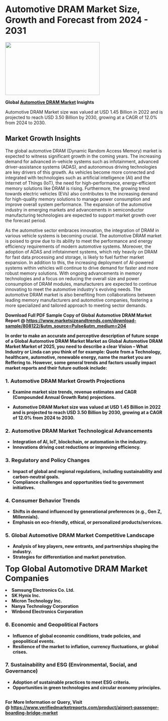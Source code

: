 <H1>Automotive DRAM Market Size, Growth and Forecast from 2024 - 2031</H1><img class="aligncenter size-medium wp-image-584254" src="https://thirdeyenews.in/wp-content/uploads/2024/09/Global-Market-Research-300x168.jpeg" alt="" width="300" height="168" /><p><strong>Global&nbsp;<a href="https://www.marketsizeandtrends.com/download-sample/808122/&amp;utm_source=Pulse&amp;utm_medium=204">Automotive DRAM Market</a> Insights</strong></p><p>Automotive DRAM Market size was valued at USD 1.45 Billion in 2022 and is projected to reach USD 3.50 Billion by 2030, growing at a CAGR of 12.0% from 2024 to 2030.</p><p><h2>Market Growth Insights</h2> <p>The global automotive DRAM (Dynamic Random Access Memory) market is expected to witness significant growth in the coming years. The increasing demand for advanced in-vehicle systems such as infotainment, advanced driver-assistance systems (ADAS), and autonomous driving technologies are key drivers of this growth. As vehicles become more connected and integrated with technologies such as artificial intelligence (AI) and the Internet of Things (IoT), the need for high-performance, energy-efficient memory solutions like DRAM is rising. Furthermore, the growing trend towards electric vehicles (EVs) also contributes to the increasing demand for high-quality memory solutions to manage power consumption and improve overall system performance. The expansion of the automotive industry in emerging markets and advancements in semiconductor manufacturing technologies are expected to support market growth over the forecast period.</p> <p><strong></strong></p> <p>As the automotive sector embraces innovation, the integration of DRAM in various vehicle systems is becoming crucial. The automotive DRAM market is poised to grow due to its ability to meet the performance and energy efficiency requirements of modern automotive systems. Moreover, the adoption of ADAS and infotainment systems, which rely heavily on DRAM for fast data processing and storage, is likely to fuel further market expansion. In addition to this, the increasing deployment of AI-powered systems within vehicles will continue to drive demand for faster and more robust memory solutions. With ongoing advancements in memory technologies and a focus on reducing the overall size and power consumption of DRAM modules, manufacturers are expected to continue innovating to meet the automotive industry's evolving needs. The automotive DRAM market is also benefiting from collaborations between leading memory manufacturers and automotive companies, fostering a more specialized and tailored approach to meeting sector demands.</p> <p><strong></p><p><span class=""><strong>Download Full PDF Sample Copy of Global Automotive DRAM Market Report</strong> @ <a href="https://www.marketsizeandtrends.com/download-sample/808122/&amp;utm_source=Pulse&amp;utm_medium=204" target="_blank">https://www.marketsizeandtrends.com/download-sample/808122/&amp;utm_source=Pulse&amp;utm_medium=204</a></span></p><p>In order to make an accurate and perceptive description of future scope of a Global&nbsp;Automotive DRAM Market Market as Global&nbsp;Automotive DRAM Market Market of 2025, you need to describe a clear Vision &ndash; What Industry or Linda can you think of for example: Quote from a Technology, healthcare, automotive, renewable energy, name the market you are Reffering to. However, some general trends and factors usually impact market reports and their future outlook include:</p><h3>1.&nbsp;<strong>Automotive DRAM Market Growth Projections</strong></h3><ul><li>Examine market size trends, revenue estimates and CAGR (Compounded Annual Growth Rate) projections.</li><li><p>Automotive DRAM Market size was valued at USD 1.45 Billion in 2022 and is projected to reach USD 3.50 Billion by 2030, growing at a CAGR of 12.0% from 2024 to 2030.</p></li></ul><h3>2.&nbsp;<strong>Automotive DRAM Market Technological Advancements</strong></h3><ul><li>Integration of AI, IoT, blockchain, or automation in the industry.</li><li>Innovations driving cost reductions or improving efficiency.</li></ul><h3>3.&nbsp;<strong>Regulatory and Policy Changes</strong></h3><ul><li>Impact of global and regional regulations, including sustainability and carbon-neutral goals.</li><li>Compliance challenges and opportunities tied to government initiatives.</li></ul><h3>4.&nbsp;<strong>Consumer Behavior Trends</strong></h3><ul><li>Shifts in demand influenced by generational preferences (e.g., Gen Z, Millennials).</li><li>Emphasis on eco-friendly, ethical, or personalized products/services.</li></ul><h3>5.&nbsp;<strong>Global Automotive DRAM Market Competitive Landscape</strong></h3><ul><li>Analysis of key players, new entrants, and partnerships shaping the industry.</li><li>Strategies for differentiation and market penetration.</li></ul><p data-pm-slice="1 1 []"><span style="color: inherit; font-family: inherit; font-size: 25px;">Top Global Automotive DRAM Market Companies</span></p><div class="" data-test-id=""><p><li>Samsung Electronics Co. Ltd.</li><li> SK Hynix Inc.</li><li> Micron Technology Inc.</li><li> Nanya Technology Corporation</li><li> Winbond Electronics Corporation</li></p></div><h3>6.&nbsp;<strong>Economic and Geopolitical Factors</strong></h3><ul><li>Influence of global economic conditions, trade policies, and geopolitical events.</li><li>Resilience of the market to inflation, currency fluctuations, or global crises.</li></ul><h3>7.&nbsp;<strong>Sustainability and ESG (Environmental, Social, and Governance)</strong></h3><ul><li>Adoption of sustainable practices to meet ESG criteria.</li><li>Opportunities in green technologies and circular economy principles.</li></ul><h2><strong style="font-size: 14px;">For More Information or Query, Visit @&nbsp;</strong><a style="background-color: #ffffff; font-size: 14px;" href="https://www.marketsizeandtrends.com/report/automotive-dram-market/" target="_blank">https://www.verifiedmarketreports.com/product/airport-passenger-boarding-bridge-market</a></h2>
